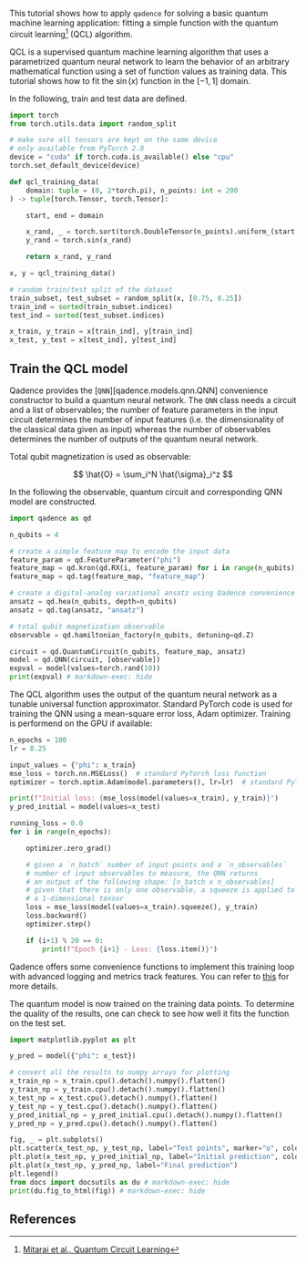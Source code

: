 This tutorial shows how to apply `qadence` for solving a basic quantum
machine learning application: fitting a simple function with the
quantum circuit learning[^1] (QCL) algorithm.

QCL is a supervised quantum machine learning algorithm that uses a
parametrized quantum neural network to learn the behavior of an arbitrary
mathematical function using a set of function values as training data. This tutorial
shows how to fit the $\sin(x)$ function in the $[-1, 1]$ domain.

In the following, train and test data are defined.

```python exec="on" source="material-block" session="qcl" result="json"
import torch
from torch.utils.data import random_split

# make sure all tensors are kept on the same device
# only available from PyTorch 2.0
device = "cuda" if torch.cuda.is_available() else "cpu"
torch.set_default_device(device)

def qcl_training_data(
    domain: tuple = (0, 2*torch.pi), n_points: int = 200
) -> tuple[torch.Tensor, torch.Tensor]:

    start, end = domain

    x_rand, _ = torch.sort(torch.DoubleTensor(n_points).uniform_(start, end))
    y_rand = torch.sin(x_rand)

    return x_rand, y_rand

x, y = qcl_training_data()

# random train/test split of the dataset
train_subset, test_subset = random_split(x, [0.75, 0.25])
train_ind = sorted(train_subset.indices)
test_ind = sorted(test_subset.indices)

x_train, y_train = x[train_ind], y[train_ind]
x_test, y_test = x[test_ind], y[test_ind]
```

## Train the QCL model

Qadence provides the [`QNN`][qadence.models.qnn.QNN] convenience constructor to build a quantum neural network.
The `QNN` class needs a circuit and a list of observables; the number of feature parameters in the input circuit
determines the number of input features (i.e. the dimensionality of the classical data given as input) whereas
the number of observables determines the number of outputs of the quantum neural network.

Total qubit magnetization is used as observable:

$$
\hat{O} = \sum_i^N \hat{\sigma}_i^z
$$

In the following the observable, quantum circuit and corresponding QNN model are constructed.

```python exec="on" source="material-block" session="qcl" result="json"
import qadence as qd

n_qubits = 4

# create a simple feature map to encode the input data
feature_param = qd.FeatureParameter("phi")
feature_map = qd.kron(qd.RX(i, feature_param) for i in range(n_qubits))
feature_map = qd.tag(feature_map, "feature_map")

# create a digital-analog variational ansatz using Qadence convenience constructors
ansatz = qd.hea(n_qubits, depth=n_qubits)
ansatz = qd.tag(ansatz, "ansatz")

# total qubit magnetization observable
observable = qd.hamiltonian_factory(n_qubits, detuning=qd.Z)

circuit = qd.QuantumCircuit(n_qubits, feature_map, ansatz)
model = qd.QNN(circuit, [observable])
expval = model(values=torch.rand(10))
print(expval) # markdown-exec: hide
```

The QCL algorithm uses the output of the quantum neural network as a tunable
universal function approximator. Standard PyTorch code is used for training the QNN
using a mean-square error loss, Adam optimizer. Training is performend on the GPU
if available:

```python exec="on" source="material-block" session="qcl" result="json"
n_epochs = 100
lr = 0.25

input_values = {"phi": x_train}
mse_loss = torch.nn.MSELoss()  # standard PyTorch loss function
optimizer = torch.optim.Adam(model.parameters(), lr=lr)  # standard PyTorch Adam optimizer

print(f"Initial loss: {mse_loss(model(values=x_train), y_train)}")
y_pred_initial = model(values=x_test)

running_loss = 0.0
for i in range(n_epochs):

    optimizer.zero_grad()

    # given a `n_batch` number of input points and a `n_observables`
    # number of input observables to measure, the QNN returns
    # an output of the following shape: [n_batch x n_observables]
    # given that there is only one observable, a squeeze is applied to get
    # a 1-dimensional tensor
    loss = mse_loss(model(values=x_train).squeeze(), y_train)
    loss.backward()
    optimizer.step()

    if (i+1) % 20 == 0:
        print(f"Epoch {i+1} - Loss: {loss.item()}")
```

Qadence offers some convenience functions to implement this training loop with advanced
logging and metrics track features. You can refer to [this](../qml/qml_tools.md) for more details.

The quantum model is now trained on the training data points. To determine the quality of the results,
one can check to see how well it fits the function on the test set.

```python exec="on" source="material-block" session="qcl" html="1"
import matplotlib.pyplot as plt

y_pred = model({"phi": x_test})

# convert all the results to numpy arrays for plotting
x_train_np = x_train.cpu().detach().numpy().flatten()
y_train_np = y_train.cpu().detach().numpy().flatten()
x_test_np = x_test.cpu().detach().numpy().flatten()
y_test_np = y_test.cpu().detach().numpy().flatten()
y_pred_initial_np = y_pred_initial.cpu().detach().numpy().flatten()
y_pred_np = y_pred.cpu().detach().numpy().flatten()

fig, _ = plt.subplots()
plt.scatter(x_test_np, y_test_np, label="Test points", marker="o", color="orange")
plt.plot(x_test_np, y_pred_initial_np, label="Initial prediction", color="green", alpha=0.5)
plt.plot(x_test_np, y_pred_np, label="Final prediction")
plt.legend()
from docs import docsutils as du # markdown-exec: hide
print(du.fig_to_html(fig)) # markdown-exec: hide
```

## References

[^1]: [Mitarai et al., Quantum Circuit Learning](https://arxiv.org/abs/1803.00745)
